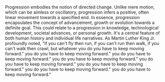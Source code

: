 
Progression embodies the notion of directed change. Unlike mere motion, which can be aimless or oscillatory, progression infers a positive, often linear movement towards a specified end. In essence, progression encapsulates the concept of advancement, growth or evolution towards a definite goal. This could relate to a progression in knowledge, technological development, societal advances, or personal growth. It's a central feature of both human history and individual life narratives. As Martin Luther King Jr. profoundly noted, "If you can't fly then run, if you can't run then walk, if you can't walk then crawl, but whatever you do you have to keep moving forward." you do you have to keep moving forward." you do you have to keep moving forward." you do you have to keep moving forward." you do you have to keep moving forward." you do you have to keep moving forward." you do you have to keep moving forward." you do you have to keep moving forward."

